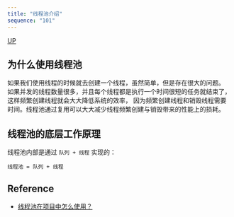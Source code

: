 ```yaml
---
title: "线程池介绍"
sequence: "101"
---
```


[UP](/java-concurrency.html)


## 为什么使用线程池

如果我们使用线程的时候就去创建一个线程，虽然简单，但是存在很大的问题。
如果并发的线程数量很多，并且每个线程都是执行一个时间很短的任务就结束了，这样频繁创建线程就会大大降低系统的效率，
因为频繁创建线程和销毁线程需要时间。线程池通过复用可以大大减少线程频繁创建与销毁带来的性能上的损耗。

## 线程池的底层工作原理

线程池内部是通过 ` 队列 + 线程 ` 实现的：

```text
线程池 = 队列 + 线程
```



## Reference

- [线程池在项目中怎么使用？](https://www.bilibili.com/video/BV1EP4y1L7XC/)
